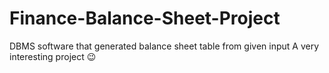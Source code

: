 # Finance-Balance-Sheet-Project
DBMS software that generated balance sheet table from given input
A very interesting project 😉

